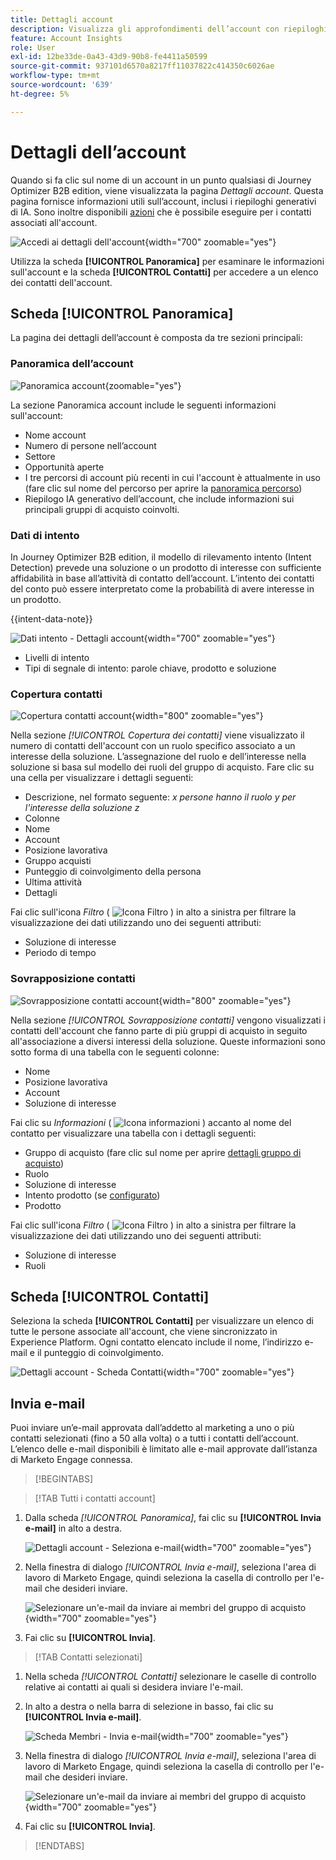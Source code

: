 ```yaml
---
title: Dettagli account
description: Visualizza gli approfondimenti dell’account con riepiloghi IA IA, rilevamento intento, analisi della copertura dei contatti e comunicazioni e-mail in Journey Optimizer B2B edition.
feature: Account Insights
role: User
exl-id: 12be33de-0a43-43d9-90b8-fe4411a50599
source-git-commit: 937101d6570a8217ff11037822c414350c6026ae
workflow-type: tm+mt
source-wordcount: '639'
ht-degree: 5%

---
```


# Dettagli dell’account

Quando si fa clic sul nome di un account in un punto qualsiasi di Journey Optimizer B2B edition, viene visualizzata la pagina _Dettagli account_. Questa pagina fornisce informazioni utili sull’account, inclusi i riepiloghi generativi di IA. Sono inoltre disponibili [azioni](#account-actions) che è possibile eseguire per i contatti associati all&#39;account.

![Accedi ai dettagli dell&#39;account](./assets/account-details.png){width="700" zoomable="yes"}

Utilizza la scheda **[!UICONTROL Panoramica]** per esaminare le informazioni sull&#39;account e la scheda **[!UICONTROL Contatti]** per accedere a un elenco dei contatti dell&#39;account.

## Scheda [!UICONTROL Panoramica]

La pagina dei dettagli dell’account è composta da tre sezioni principali:

### Panoramica dell’account

![Panoramica account](./assets/details-page-account-overview.png){zoomable="yes"}

La sezione Panoramica account include le seguenti informazioni sull&#39;account:

* Nome account
* Numero di persone nell’account
* Settore
* Opportunità aperte
* I tre percorsi di account più recenti in cui l&#39;account è attualmente in uso (fare clic sul nome del percorso per aprire la [panoramica percorso](../journeys/journey-overview.md))
* Riepilogo IA generativo dell’account, che include informazioni sui principali gruppi di acquisto coinvolti.

### Dati di intento

In Journey Optimizer B2B edition, il modello di rilevamento intento (Intent Detection) prevede una soluzione o un prodotto di interesse con sufficiente affidabilità in base all’attività di contatto dell’account. L’intento dei contatti del conto può essere interpretato come la probabilità di avere interesse in un prodotto.

{{intent-data-note}}

![Dati intento - Dettagli account](./assets/intent-data-panel.png){width="700" zoomable="yes"}

* Livelli di intento
* Tipi di segnale di intento: parole chiave, prodotto e soluzione


### Copertura contatti

![Copertura contatti account](./assets/details-page-contact-coverage.png){width="800" zoomable="yes"}

Nella sezione _[!UICONTROL Copertura dei contatti]_ viene visualizzato il numero di contatti dell&#39;account con un ruolo specifico associato a un interesse della soluzione. L’assegnazione del ruolo e dell’interesse nella soluzione si basa sul modello dei ruoli del gruppo di acquisto. Fare clic su una cella per visualizzare i dettagli seguenti:

* Descrizione, nel formato seguente: _x persone hanno il ruolo y per l&#39;interesse della soluzione z_
* Colonne
* Nome
* Account
* Posizione lavorativa
* Gruppo acquisti
* Punteggio di coinvolgimento della persona
* Ultima attività
* Dettagli

Fai clic sull&#39;icona _Filtro_ ( ![Icona Filtro](../assets/do-not-localize/icon-filter.svg) ) in alto a sinistra per filtrare la visualizzazione dei dati utilizzando uno dei seguenti attributi:

* Soluzione di interesse
* Periodo di tempo

### Sovrapposizione contatti

![Sovrapposizione contatti account](./assets/details-page-contact-overlap.png){width="800" zoomable="yes"}

Nella sezione _[!UICONTROL Sovrapposizione contatti]_ vengono visualizzati i contatti dell&#39;account che fanno parte di più gruppi di acquisto in seguito all&#39;associazione a diversi interessi della soluzione. Queste informazioni sono sotto forma di una tabella con le seguenti colonne:

* Nome
* Posizione lavorativa
* Account
* Soluzione di interesse

Fai clic su _Informazioni_ ( ![Icona informazioni](../assets/do-not-localize/icon-info.svg) ) accanto al nome del contatto per visualizzare una tabella con i dettagli seguenti:

* Gruppo di acquisto (fare clic sul nome per aprire [dettagli gruppo di acquisto](../buying-groups/buying-group-details.md))
* Ruolo
* Soluzione di interesse
* Intento prodotto (se [configurato](../admin/intent-data.md))
* Prodotto

Fai clic sull&#39;icona _Filtro_ ( ![Icona Filtro](../assets/do-not-localize/icon-filter.svg) ) in alto a sinistra per filtrare la visualizzazione dei dati utilizzando uno dei seguenti attributi:

* Soluzione di interesse
* Ruoli

## Scheda [!UICONTROL Contatti]

Seleziona la scheda **[!UICONTROL Contatti]** per visualizzare un elenco di tutte le persone associate all&#39;account, che viene sincronizzato in Experience Platform. Ogni contatto elencato include il nome, l’indirizzo e-mail e il punteggio di coinvolgimento.

![Dettagli account - Scheda Contatti](./assets/account-details-contacts-tab.png){width="700" zoomable="yes"}

## Invia e-mail

Puoi inviare un’e-mail approvata dall’addetto al marketing a uno o più contatti selezionati (fino a 50 alla volta) o a tutti i contatti dell’account. L’elenco delle e-mail disponibili è limitato alle e-mail approvate dall’istanza di Marketo Engage connessa.

>[!BEGINTABS]

>[!TAB Tutti i contatti account]

1. Dalla scheda _[!UICONTROL Panoramica]_, fai clic su **[!UICONTROL Invia e-mail]** in alto a destra.

   ![Dettagli account - Seleziona e-mail](../accounts/assets/account-details-send-email.png){width="700" zoomable="yes"}

1. Nella finestra di dialogo _[!UICONTROL Invia e-mail]_, seleziona l&#39;area di lavoro di Marketo Engage, quindi seleziona la casella di controllo per l&#39;e-mail che desideri inviare.

   ![Selezionare un&#39;e-mail da inviare ai membri del gruppo di acquisto](../accounts/assets/account-details-send-email-dialog.png){width="700" zoomable="yes"}

1. Fai clic su **[!UICONTROL Invia]**.

>[!TAB Contatti selezionati]

1. Nella scheda _[!UICONTROL Contatti]_ selezionare le caselle di controllo relative ai contatti ai quali si desidera inviare l&#39;e-mail.

1. In alto a destra o nella barra di selezione in basso, fai clic su **[!UICONTROL Invia e-mail]**.

   ![Scheda Membri - Invia e-mail](../accounts/assets/account-details-send-email-selections.png){width="700" zoomable="yes"}

1. Nella finestra di dialogo _[!UICONTROL Invia e-mail]_, seleziona l&#39;area di lavoro di Marketo Engage, quindi seleziona la casella di controllo per l&#39;e-mail che desideri inviare.

   ![Selezionare un&#39;e-mail da inviare ai membri del gruppo di acquisto](../accounts/assets/account-details-send-email-dialog.png){width="700" zoomable="yes"}

1. Fai clic su **[!UICONTROL Invia]**.

>[!ENDTABS]
